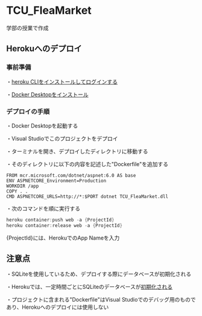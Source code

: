 # TCU_FleaMarket

学部の授業で作成

## Herokuへのデプロイ

### 事前準備
・[heroku CLIをインストールしてログインする](https://devcenter.heroku.com/ja/articles/heroku-cli)

・[Docker Desktopをインストール](https://www.docker.com/get-started/)

### デプロイの手順

・Docker Desktopを起動する

・Visual Studioでこのプロジェクトをデプロイ

・ターミナルを開き、デプロイしたディレクトリに移動する

・そのディレクトリに以下の内容を記述した"Dockerfile"を追加する
```
FROM mcr.microsoft.com/dotnet/aspnet:6.0 AS base
ENV ASPNETCORE_Environment=Production
WORKDIR /app
COPY . .
CMD ASPNETCORE_URLS=http://*:$PORT dotnet TCU_FleaMarket.dll
```

・次のコマンドを順に実行する
``` powershell
heroku container:push web -a {ProjectId}
heroku container:release web -a {ProjectId}
```
{ProjectId}には、HerokuでのApp Nameを入力

## 注意点
・SQLiteを使用しているため、デプロイする際にデータベースが初期化される

・Herokuでは、一定時間ごとにSQLiteのデータベースが[初期化される](https://devcenter.heroku.com/ja/articles/sqlite3)

・プロジェクトに含まれる"Dockerfile"はVisual Studioでのデバッグ用のものであり、Herokuへのデプロイには使用しない
